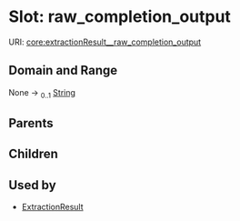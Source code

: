 
# Slot: raw_completion_output




URI: [core:extractionResult__raw_completion_output](http://w3id.org/ontogpt/core/extractionResult__raw_completion_output)


## Domain and Range

None &#8594;  <sub>0..1</sub> [String](types/String.md)

## Parents


## Children


## Used by

 * [ExtractionResult](ExtractionResult.md)
